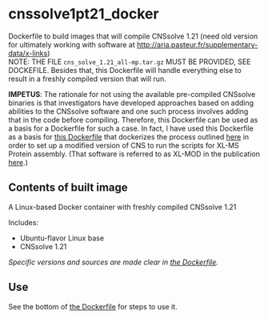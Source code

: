 # cnssolve1pt21_docker

Dockerfile to build images that will compile CNSsolve 1.21 (need old version for ultimately working with software at http://aria.pasteur.fr/supplementary-data/x-links)  
NOTE: THE FILE `cns_solve_1.21_all-mp.tar.gz` MUST BE PROVIDED, SEE DOCKEFILE. Besides that, this Dockerfile will handle everything else to result in a freshly compiled version that will run.

**IMPETUS**: The rationale for not using the available pre-compiled CNSsolve binaries is that investigators have developed approaches based on adding abilities to the CNSsolve software and one such process involves adding that in the code before compiling. Therefore, this Dockerfile can be used as a basis for a Dockerfile for such a case. In fact, I have used this Dockerfile as a basis for [this Dockerfile](https://github.com/fomightez/xlmod_docker/) that dockerizes the process outlined [here](http://aria.pasteur.fr/supplementary-data/x-links/readme/view) in order to set up a modified version of CNS to run the scripts for XL-MS Protein assembly. (That software is referred to as XL-MOD in the publication [here](https://www.ncbi.nlm.nih.gov/pubmed/27111507).) 


Contents of built image
-----------------------

A Linux-based Docker container with freshly compiled CNSsolve 1.21

Includes:

* Ubuntu-flavor Linux base
* CNSsolve 1.21

*Specific versions and sources are made clear in [the Dockerfile](https://github.com/fomightez/cnssolve1pt21_docker/blob/master/Dockerfile).*  

Use
----

See the bottom of [the Dockerfile](https://github.com/fomightez/cnssolve1pt21_docker/blob/master/Dockerfile) for steps to use it.
